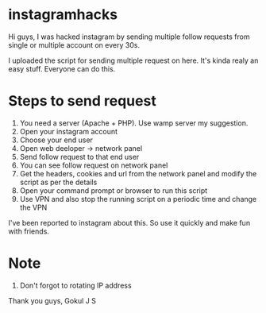 # instagramhacks
Hi guys, I was hacked instagram by sending multiple follow requests from single or multiple account on every 30s.

I uploaded the script for sending multiple request on here. It's kinda realy an easy stuff. Everyone can do this.

# Steps to send request
1. You need a server (Apache + PHP). Use wamp server my suggestion.
2. Open your instagram account
3. Choose your end user
4. Open web deeloper -> network panel
5. Send follow request to that end user
6. You can see follow request on network panel
7. Get the headers, cookies and url from the network panel and modify the script as per the details
8. Open your command prompt or browser to run this script
9. Use VPN and also stop the running script on a periodic time and change the VPN

I've been reported to instagram about this. So use it quickly and make fun with friends. 

# Note
1. Don't forgot to rotating IP address

Thank you guys,
Gokul J S
